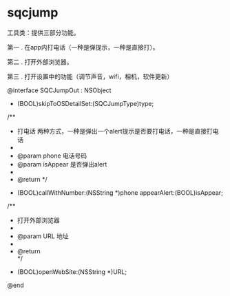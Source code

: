 # sqcjump
工具类：提供三部分功能。

第一 .  在app内打电话（一种是弹提示，一种是直接打）。

第二 . 打开外部浏览器。

第三 . 打开设置中的功能（调节声音，wifi，相机，软件更新）

 
@interface SQCJumpOut : NSObject


+ (BOOL)skipToOSDetailSet:(SQCJumpType)type;

/**
 *  打电话 两种方式，一种是弹出一个alert提示是否要打电话，一种是直接打电话
 *
 *  @param phone    电话号码
 *  @param isAppear 是否弹出alert
 *
 *  @return
 */
+ (BOOL)callWithNumber:(NSString *)phone appearAlert:(BOOL)isAppear;


/**
 *  打开外部浏览器
 *
 *  @param URL 地址
 *
 *  @return  
 */
+ (BOOL)openWebSite:(NSString *)URL;

@end

